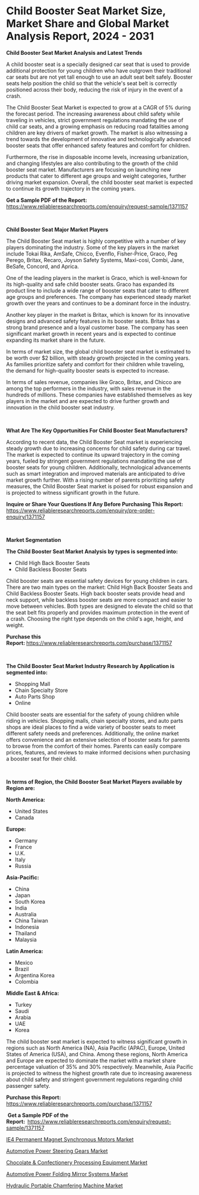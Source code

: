 <p><h1>Child Booster Seat Market Size, Market Share and Global Market Analysis Report, 2024 - 2031</h1></p><p><strong>Child Booster Seat Market Analysis and Latest Trends</strong></p>
<p><p>A child booster seat is a specially designed car seat that is used to provide additional protection for young children who have outgrown their traditional car seats but are not yet tall enough to use an adult seat belt safely. Booster seats help position the child so that the vehicle's seat belt is correctly positioned across their body, reducing the risk of injury in the event of a crash.</p><p>The Child Booster Seat Market is expected to grow at a CAGR of 5% during the forecast period. The increasing awareness about child safety while traveling in vehicles, strict government regulations mandating the use of child car seats, and a growing emphasis on reducing road fatalities among children are key drivers of market growth. The market is also witnessing a trend towards the development of innovative and technologically advanced booster seats that offer enhanced safety features and comfort for children.</p><p>Furthermore, the rise in disposable income levels, increasing urbanization, and changing lifestyles are also contributing to the growth of the child booster seat market. Manufacturers are focusing on launching new products that cater to different age groups and weight categories, further driving market expansion. Overall, the child booster seat market is expected to continue its growth trajectory in the coming years.</p></p>
<p><strong>Get a Sample PDF of the Report:&nbsp;</strong> <a href="https://www.reliableresearchreports.com/enquiry/request-sample/1371157">https://www.reliableresearchreports.com/enquiry/request-sample/1371157</a></p>
<p>&nbsp;</p>
<p><strong>Child Booster Seat Major Market Players</strong></p>
<p><p>The Child Booster Seat market is highly competitive with a number of key players dominating the industry. Some of the key players in the market include Tokai Rika, AmSafe, Chicco, Evenflo, Fisher-Price, Graco, Peg Perego, Britax, Recaro, Joyson Safety Systems, Maxi-cosi, Combi, Jane, BeSafe, Concord, and Aprica.</p><p>One of the leading players in the market is Graco, which is well-known for its high-quality and safe child booster seats. Graco has expanded its product line to include a wide range of booster seats that cater to different age groups and preferences. The company has experienced steady market growth over the years and continues to be a dominant force in the industry.</p><p>Another key player in the market is Britax, which is known for its innovative designs and advanced safety features in its booster seats. Britax has a strong brand presence and a loyal customer base. The company has seen significant market growth in recent years and is expected to continue expanding its market share in the future.</p><p>In terms of market size, the global child booster seat market is estimated to be worth over $2 billion, with steady growth projected in the coming years. As families prioritize safety and comfort for their children while traveling, the demand for high-quality booster seats is expected to increase.</p><p>In terms of sales revenue, companies like Graco, Britax, and Chicco are among the top performers in the industry, with sales revenue in the hundreds of millions. These companies have established themselves as key players in the market and are expected to drive further growth and innovation in the child booster seat industry.</p></p>
<p>&nbsp;</p>
<p><strong>What Are The Key Opportunities For Child Booster Seat Manufacturers?</strong></p>
<p><p>According to recent data, the Child Booster Seat market is experiencing steady growth due to increasing concerns for child safety during car travel. The market is expected to continue its upward trajectory in the coming years, fueled by stringent government regulations mandating the use of booster seats for young children. Additionally, technological advancements such as smart integration and improved materials are anticipated to drive market growth further. With a rising number of parents prioritizing safety measures, the Child Booster Seat market is poised for robust expansion and is projected to witness significant growth in the future.</p></p>
<p><strong>Inquire or Share Your Questions If Any Before Purchasing This Report:</strong> <a href="https://www.reliableresearchreports.com/enquiry/pre-order-enquiry/1371157">https://www.reliableresearchreports.com/enquiry/pre-order-enquiry/1371157</a></p>
<p>&nbsp;</p>
<p><strong>Market Segmentation</strong></p>
<p><strong>The Child Booster Seat Market Analysis by types is segmented into:</strong></p>
<p><ul><li>Child High Back Booster Seats</li><li>Child Backless Booster Seats</li></ul></p>
<p><p>Child booster seats are essential safety devices for young children in cars. There are two main types on the market: Child High Back Booster Seats and Child Backless Booster Seats. High back booster seats provide head and neck support, while backless booster seats are more compact and easier to move between vehicles. Both types are designed to elevate the child so that the seat belt fits properly and provides maximum protection in the event of a crash. Choosing the right type depends on the child's age, height, and weight.</p></p>
<p><strong>Purchase this Report:&nbsp;</strong><a href="https://www.reliableresearchreports.com/purchase/1371157">https://www.reliableresearchreports.com/purchase/1371157</a></p>
<p>&nbsp;</p>
<p><strong>The Child Booster Seat Market Industry Research by Application is segmented into:</strong></p>
<p><ul><li>Shopping Mall</li><li>Chain Specialty Store</li><li>Auto Parts Shop</li><li>Online</li></ul></p>
<p><p>Child booster seats are essential for the safety of young children while riding in vehicles. Shopping malls, chain specialty stores, and auto parts shops are ideal places to find a wide variety of booster seats to meet different safety needs and preferences. Additionally, the online market offers convenience and an extensive selection of booster seats for parents to browse from the comfort of their homes. Parents can easily compare prices, features, and reviews to make informed decisions when purchasing a booster seat for their child.</p></p>
<p>&nbsp;</p>
<p><strong>In terms of Region, the Child Booster Seat Market Players available by Region are:</strong></p>
<p>
    <p> <strong> North America: </strong>
        <ul>
            <li>United States</li>
            <li>Canada</li>
        </ul>
        </p> 
    <p> <strong> Europe: </strong>
        <ul>
            <li>Germany</li>
            <li>France</li>
            <li>U.K.</li>
            <li>Italy</li>
            <li>Russia</li>
        </ul>
        </p> 
    <p> <strong> Asia-Pacific: </strong>
        <ul>
            <li>China</li>
            <li>Japan</li>
            <li>South Korea</li>
            <li>India</li>
            <li>Australia</li>
            <li>China Taiwan</li>
            <li>Indonesia</li>
            <li>Thailand</li>
            <li>Malaysia</li>
        </ul>
        </p> 
    <p> <strong> Latin America: </strong>
        <ul>
            <li>Mexico</li>
            <li>Brazil</li>
            <li>Argentina Korea</li>
            <li>Colombia</li>
        </ul>
        </p> 
    <p> <strong> Middle East & Africa: </strong>
        <ul>
            <li>Turkey</li>
            <li>Saudi</li>
            <li>Arabia</li>
            <li>UAE</li>
            <li>Korea</li>
        </ul>
    </p>
    </p>
<p><p>The child booster seat market is expected to witness significant growth in regions such as North America (NA), Asia Pacific (APAC), Europe, United States of America (USA), and China. Among these regions, North America and Europe are expected to dominate the market with a market share percentage valuation of 35% and 30% respectively. Meanwhile, Asia Pacific is projected to witness the highest growth rate due to increasing awareness about child safety and stringent government regulations regarding child passenger safety.</p></p>
<p><strong>Purchase this Report: </strong><a href="https://www.reliableresearchreports.com/purchase/1371157">https://www.reliableresearchreports.com/purchase/1371157</a></p>
<p>&nbsp;<strong>Get a Sample PDF of the Report:&nbsp;&nbsp;</strong><a href="https://www.reliableresearchreports.com/enquiry/request-sample/1371157">https://www.reliableresearchreports.com/enquiry/request-sample/1371157</a></p>
<p><strong></strong></p>
<p><p><a href="https://github.com/Chiragrp22/Market-Research-Report-List-3/blob/main/ie4-permanent-magnet-synchronous-motors-market.md">IE4 Permanent Magnet Synchronous Motors Market</a></p><p><a href="https://issuu.com/reportprime-2/docs/automotive-power-steering-gears-market-size-2030.p">Automotive Power Steering Gears Market</a></p><p><a href="https://github.com/rahu1503/Market-Research-Report-List-2/blob/main/chocolate-confectionery-processing-equipment-market.md">Chocolate & Confectionery Processing Equipment Market</a></p><p><a href="https://issuu.com/reportprime-2/docs/automotive-power-folding-mirror-systems-market-siz">Automotive Power Folding Mirror Systems Market</a></p><p><a href="https://medium.com/@laurenhunter26/hydraulic-portable-chamfering-machine-market-trends-and-market-analysis-forecasted-for-period-30d156838ec7">Hydraulic Portable Chamfering Machine Market</a></p></p>